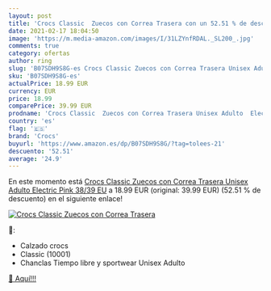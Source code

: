 ```yaml
---
layout: post
title: 'Crocs Classic  Zuecos con Correa Trasera con un 52.51 % de descuento'
date: 2021-02-17 18:04:50
image: 'https://m.media-amazon.com/images/I/31LZYnfRDAL._SL200_.jpg'
comments: true
category: ofertas
author: ring
slug: 'B07SDH9S8G-es Crocs Classic Zuecos con Correa Trasera Unisex Adulto...'
sku: 'B07SDH9S8G-es'
actualPrice: 18.99 EUR
currency: EUR
price: 18.99
comparePrice: 39.99 EUR
prodname: 'Crocs Classic  Zuecos con Correa Trasera Unisex Adulto  Electric Pink  38/39 EU'
country: 'es'
flag: '🇪🇸'
brand: 'Crocs'
buyurl: 'https://www.amazon.es/dp/B07SDH9S8G/?tag=tolees-21'
descuento: '52.51'
average: '24.9'
---
```


En este momento está [Crocs Classic  Zuecos con Correa Trasera Unisex Adulto  Electric Pink  38/39 EU](https://www.amazon.es/dp/B07SDH9S8G/?tag=tolees-21) a 18.99 EUR (original: 39.99 EUR) (52.51 %  de descuento) en el siguiente enlace!

[![Crocs Classic  Zuecos con Correa Trasera](https://m.media-amazon.com/images/I/31LZYnfRDAL._SL200_.jpg)](https://www.amazon.es/dp/B07SDH9S8G/?tag=tolees-21)

🔎:

- Calzado crocs
- Classic (10001)
- Chanclas Tiempo libre y sportwear Unisex Adulto

[🛒 Aquí!!!](https://www.amazon.es/dp/B07SDH9S8G/?tag=tolees-21)
